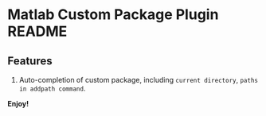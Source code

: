 # Matlab Custom Package Plugin README

## Features

1. Auto-completion of custom package, including `current directory`, `paths in addpath command`.

**Enjoy!**